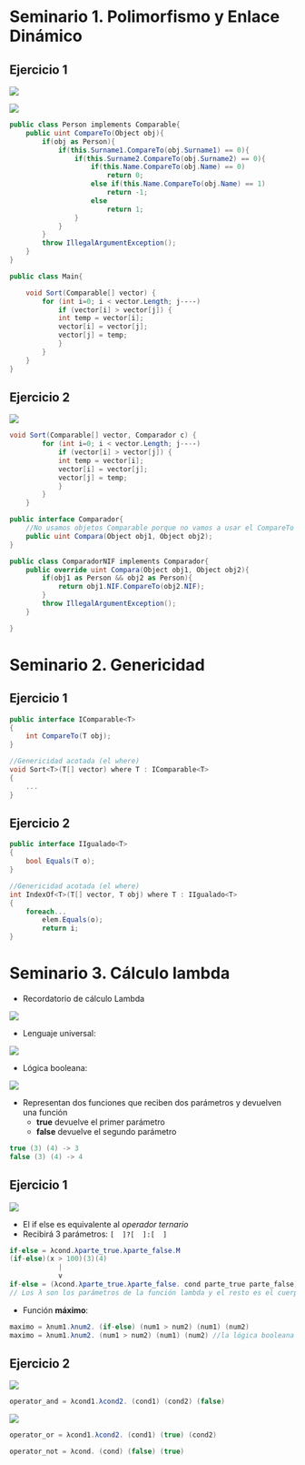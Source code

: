 # Seminario 1. Polimorfismo y Enlace Dinámico

## Ejercicio 1

![](./img/Pasted%20image%2020240202191146.png)

![](./img/Pasted%20image%2020240202191207.png)

````cs
public class Person implements Comparable{
	public uint CompareTo(Object obj){
		if(obj as Person){
			if(this.Surname1.CompareTo(obj.Surname1) == 0){
				if(this.Surname2.CompareTo(obj.Surname2) == 0){
					if(this.Name.CompareTo(obj.Name) == 0)
						return 0;
					else if(this.Name.CompareTo(obj.Name) == 1)
						return -1;
					else
						return 1;
				}
			}
		}
		throw IllegalArgumentException();
	}
}

public class Main{

	void Sort(Comparable[] vector) { 
		for (int i=0; i < vector.Length; j-‐-‐) 
			if (vector[i] > vector[j]) { 
			int temp = vector[i]; 
			vector[i] = vector[j]; 
			vector[j] = temp; 
			} 
		}
	}
}
````

## Ejercicio 2

![](./img/Pasted%20image%2020240202193709.png)

````cs
void Sort(Comparable[] vector, Comparador c) { 
		for (int i=0; i < vector.Length; j-‐-‐) 
			if (vector[i] > vector[j]) { 
			int temp = vector[i]; 
			vector[i] = vector[j]; 
			vector[j] = temp; 
			} 
		}
	}

public interface Comparador{
	//No usamos objetos Comparable porque no vamos a usar el CompareTo
	public uint Compara(Object obj1, Object obj2);
}

public class ComparadorNIF implements Comparador{
	public override uint Compara(Object obj1, Object obj2){
		if(obj1 as Person && obj2 as Person){
			return obj1.NIF.CompareTo(obj2.NIF);
		}
		throw IllegalArgumentException();
	}

}
````

# Seminario 2. Genericidad

## Ejercicio 1

````cs
public interface IComparable<T> 
{
	int CompareTo(T obj);
}

//Genericidad acotada (el where)
void Sort<T>(T[] vector) where T : IComparable<T>
{
	...
}
````

## Ejercicio 2

````cs
public interface IIgualado<T>
{
	bool Equals(T o);
}

//Genericidad acotada (el where)
int IndexOf<T>(T[] vector, T obj) where T : IIgualado<T>
{
	foreach...
		elem.Equals(o);
		return i;
}
````

# Seminario 3. Cálculo lambda

- Recordatorio de cálculo Lambda

![](img/Pasted%20image%2020240301170956.png)

- Lenguaje universal:

![](img/Pasted%20image%2020240301171026.png)

- Lógica  booleana:

![](img/Pasted%20image%2020240301171053.png)

- Representan dos funciones que reciben dos parámetros y devuelven una función
	- **true** devuelve el primer parámetro
	- **false** devuelve el segundo parámetro

```cs
true (3) (4) -> 3
false (3) (4) -> 4
```

## Ejercicio 1

![](img/Pasted%20image%2020240301171613.png)

- El if else es equivalente al *operador ternario*
- Recibirá 3 parámetros: `[  ]?[  ]:[  ]`

```cs
if-else = λcond.λparte_true.λparte_false.M
(if-else)(x > 100)(3)(4)
			|
			v
if-else = (λcond.λparte_true.λparte_false. cond parte_true parte_false)
// Los λ son los parámetros de la función lambda y el resto es el cuerpo de la función
```

- Función **máximo**:

```cs
maximo = λnum1.λnum2. (if-else) (num1 > num2) (num1) (num2)
maximo = λnum1.λnum2. (num1 > num2) (num1) (num2) //la lógica booleana ya implementa la función if-else, por lo que no es necesaria especificarla
```

## Ejercicio 2

![](img/Pasted%20image%2020240301173855.png)

```cs
operator_and = λcond1.λcond2. (cond1) (cond2) (false)
```

![](img/Pasted%20image%2020240301174553.png)

```cs
operator_or = λcond1.λcond2. (cond1) (true) (cond2)
```

```cs
operator_not = λcond. (cond) (false) (true)
```

